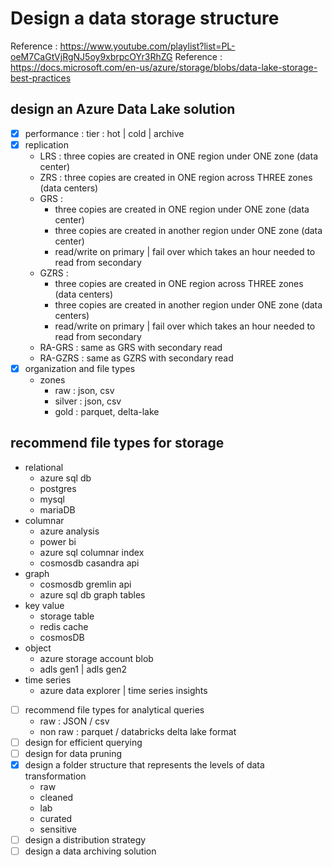 # Design a data storage structure
Reference : https://www.youtube.com/playlist?list=PL-oeM7CaGtVjRgNJ5oy9xbrpcOYr3RhZG
Reference : https://docs.microsoft.com/en-us/azure/storage/blobs/data-lake-storage-best-practices


##  design an Azure Data Lake solution
- [x] performance : tier : hot | cold | archive
- [x] replication 
    - LRS : three copies are created in ONE region under ONE zone (data center)
    - ZRS : three copies are created in ONE region across THREE zones (data centers)
    - GRS : 
        - three copies are created in ONE region under ONE zone (data center)
        - three copies are created in another region under ONE zone (data center)
        - read/write on primary | fail over which takes an hour needed to read from secondary
    - GZRS : 
        - three copies are created in ONE region across THREE zones (data centers)
        - three copies are created in another region under ONE zone (data centers)
        - read/write on primary | fail over which takes an hour needed to read from secondary
    - RA-GRS : same as GRS with secondary read
    - RA-GZRS : same as GZRS with secondary read
- [x] organization and file types
    - zones
        - raw       : json, csv
        - silver    : json, csv
        - gold      : parquet, delta-lake

## recommend file types for storage
- relational
    - azure sql db
    - postgres
    - mysql
    - mariaDB
- columnar
    - azure analysis
    - power bi
    - azure sql columnar index
    - cosmosdb casandra api
- graph
    - cosmosdb gremlin api
    - azure sql db graph tables
- key value
    - storage table
    - redis cache 
    - cosmosDB
- object
    - azure storage account blob
    - adls gen1 | adls gen2
- time series
    - azure data explorer | time series insights


- [ ] recommend file types for analytical queries
    - raw : JSON / csv
    - non raw : parquet / databricks delta lake format
- [ ] design for efficient querying
- [ ] design for data pruning
- [x] design a folder structure that represents the levels of data transformation
    - raw
    - cleaned
    - lab
    - curated
    - sensitive
- [ ] design a distribution strategy
- [ ] design a data archiving solution
